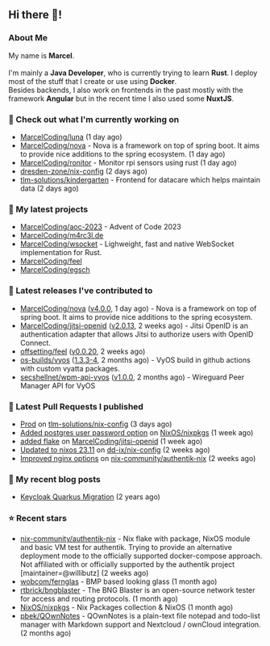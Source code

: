## Hi there 👋!




### About Me

My name is **Marcel**.
<br><br>
I'm mainly a **Java Developer**, who is currently trying to learn **Rust**. I deploy most of the stuff that I create or use using **Docker**.
<br>
Besides backends, I also work on frontends in the past mostly with the framework **Angular** but in the recent time I also used some **NuxtJS**. 



### 👷 Check out what I'm currently working on

- [MarcelCoding/luna](https://github.com/MarcelCoding/luna) (1 day ago)
- [MarcelCoding/nova](https://github.com/MarcelCoding/nova) - Nova is a framework on top of spring boot. It aims to provide nice additions to the spring ecosystem. (1 day ago)
- [MarcelCoding/ronitor](https://github.com/MarcelCoding/ronitor) - Monitor rpi sensors using rust (1 day ago)
- [dresden-zone/nix-config](https://github.com/dresden-zone/nix-config) (2 days ago)
- [tlm-solutions/kindergarten](https://github.com/tlm-solutions/kindergarten) - Frontend for datacare which helps maintain data  (2 days ago)

### 🌱 My latest projects

- [MarcelCoding/aoc-2023](https://github.com/MarcelCoding/aoc-2023) - Advent of Code 2023
- [MarcelCoding/m4rc3l.de](https://github.com/MarcelCoding/m4rc3l.de)
- [MarcelCoding/wsocket](https://github.com/MarcelCoding/wsocket) - Lighweight, fast and native WebSocket implementation for Rust.
- [MarcelCoding/feel](https://github.com/MarcelCoding/feel)
- [MarcelCoding/egsch](https://github.com/MarcelCoding/egsch)

### 🔭 Latest releases I've contributed to

- [MarcelCoding/nova](https://github.com/MarcelCoding/nova) ([v4.0.0](https://github.com/MarcelCoding/nova/releases/tag/v4.0.0), 1 day ago) - Nova is a framework on top of spring boot. It aims to provide nice additions to the spring ecosystem.
- [MarcelCoding/jitsi-openid](https://github.com/MarcelCoding/jitsi-openid) ([v2.0.13](https://github.com/MarcelCoding/jitsi-openid/releases/tag/v2.0.13), 2 weeks ago) - Jitsi OpenID is an authentication adapter that allows Jitsi to authorize users with OpenID Connect.
- [offsetting/feel](https://github.com/offsetting/feel) ([v0.0.20](https://github.com/offsetting/feel/releases/tag/v0.0.20), 2 weeks ago)
- [os-builds/vyos](https://github.com/os-builds/vyos) ([1.3.3-4](https://github.com/os-builds/vyos/releases/tag/1.3.3-4), 2 months ago) - VyOS build in github actions with custom vyatta packages.
- [secshellnet/wpm-api-vyos](https://github.com/secshellnet/wpm-api-vyos) ([v1.0.0](https://github.com/secshellnet/wpm-api-vyos/releases/tag/v1.0.0), 2 months ago) - Wireguard Peer Manager API for VyOS

### 🔨 Latest Pull Requests I published

- [Prod](https://github.com/tlm-solutions/nix-config/pull/19) on [tlm-solutions/nix-config](https://github.com/tlm-solutions/nix-config) (3 days ago)
- [Added postgres user password option](https://github.com/NixOS/nixpkgs/pull/274837) on [NixOS/nixpkgs](https://github.com/NixOS/nixpkgs) (1 week ago)
- [added flake](https://github.com/MarcelCoding/jitsi-openid/pull/267) on [MarcelCoding/jitsi-openid](https://github.com/MarcelCoding/jitsi-openid) (1 week ago)
- [Updated to nixos 23.11](https://github.com/dd-ix/nix-config/pull/41) on [dd-ix/nix-config](https://github.com/dd-ix/nix-config) (2 weeks ago)
- [Improved nginx options](https://github.com/nix-community/authentik-nix/pull/4) on [nix-community/authentik-nix](https://github.com/nix-community/authentik-nix) (2 weeks ago)

### 📜 My recent blog posts

- [Keycloak Quarkus Migration](https://m4rc3l.de/blog/keycloak-quarkus-migration) (2 years ago)

### ⭐ Recent stars

- [nix-community/authentik-nix](https://github.com/nix-community/authentik-nix) - Nix flake with package, NixOS module and basic VM test for authentik. Trying to provide an alternative deployment mode to the officially supported docker-compose approach. Not affiliated with or officially supported by the authentik project [maintainer=@willibutz] (2 weeks ago)
- [wobcom/fernglas](https://github.com/wobcom/fernglas) - BMP based looking glass (1 month ago)
- [rtbrick/bngblaster](https://github.com/rtbrick/bngblaster) - The BNG Blaster is an open-source network tester for access and routing protocols.  (1 month ago)
- [NixOS/nixpkgs](https://github.com/NixOS/nixpkgs) - Nix Packages collection &amp; NixOS (1 month ago)
- [pbek/QOwnNotes](https://github.com/pbek/QOwnNotes) - QOwnNotes is a plain-text file notepad and todo-list manager with Markdown support and Nextcloud / ownCloud integration. (2 months ago)
